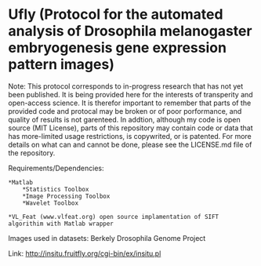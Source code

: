 Ufly (Protocol for the automated analysis of Drosophila melanogaster embryogenesis gene expression pattern images)
====

Note: This protocol corresponds to in-progress research that has not yet been published. It is being provided here for the interests of transperity and open-access science. It is therefor important to remember that parts of the provided code and protocal may be broken or of poor porformance, and quality of results is not garenteed. In addtion, although my code is  open source (MIT License), parts of this repository may contain code or data that has more-limited usage restrictions, is copywrited, or is patented. For more details on what can and cannot be done, please see the LICENSE.md file of the repository. 

Requirements/Dependencies:

	*Matlab
		*Statistics Toolbox
		*Image Processing Toolbox
		*Wavelet Toolbox

	*VL_Feat (www.vlfeat.org) open source implamentation of SIFT algorithim with Matlab wrapper

Images used in datasets: Berkely Drosophila Genome Project

Link: http://insitu.fruitfly.org/cgi-bin/ex/insitu.pl
